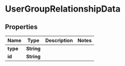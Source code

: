 # UserGroupRelationshipData

## Properties
Name | Type | Description | Notes
------------ | ------------- | ------------- | -------------
**type** | **String** |  | 
**id** | **String** |  | 
